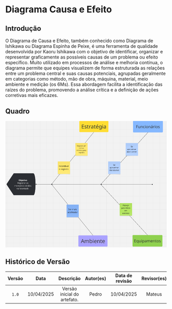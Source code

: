 # Diagrama Causa e Efeito #

## Introdução ##
O Diagrama de Causa e Efeito, também conhecido como Diagrama de Ishikawa ou Diagrama Espinha de Peixe, é uma ferramenta de qualidade desenvolvida por Kaoru Ishikawa com o objetivo de identificar, organizar e representar graficamente as possíveis causas de um problema ou efeito específico. Muito utilizado em processos de análise e melhoria contínua, o diagrama permite que equipes visualizem de forma estruturada as relações entre um problema central e suas causas potenciais, agrupadas geralmente em categorias como método, mão de obra, máquina, material, meio ambiente e medição (os 6Ms). Essa abordagem facilita a identificação das raízes do problema, promovendo a análise crítica e a definição de ações corretivas mais eficazes.

## Quadro ##
![5](causaefeito.png)

## Histórico de Versão
| Versão | Data | Descrição | Autor(es) | Data de revisão | Revisor(es) |
| :-: | :-: | :-: | :-: | :-: | :-: |
| `1.0` | 10/04/2025  | Versão inicial do artefato. | Pedro | 10/04/2025 | Mateus |